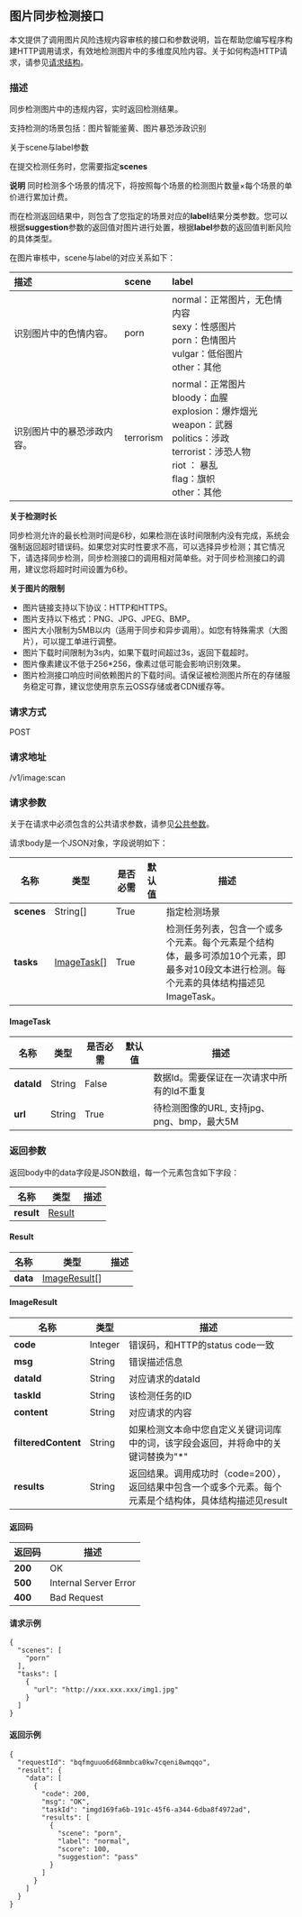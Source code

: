 ## 		图片同步检测接口

本文提供了调用图片风险违规内容审核的接口和参数说明，旨在帮助您编写程序构建HTTP调用请求，有效地检测图片中的多维度风险内容。关于如何构造HTTP请求，请参见[请求结构](https://docs.jdcloud.com/cn/common-declaration/api/call-methods)。

### 描述

同步检测图片中的违规内容，实时返回检测结果。

支持检测的场景包括：图片智能鉴黄、图片暴恐涉政识别

关于scene与label参数

在提交检测任务时，您需要指定**scenes**

**说明** 同时检测多个场景的情况下，将按照每个场景的检测图片数量×每个场景的单价进行累加计费。

而在检测返回结果中，则包含了您指定的场景对应的**label**结果分类参数。您可以根据**suggestion**参数的返回值对图片进行处置，根据**label**参数的返回值判断风险的具体类型。 

在图片审核中，scene与label的对应关系如下：

| 描述                       | scene     | label                                                        |
| :------------------------- | :-------- | :----------------------------------------------------------- |
| 识别图片中的色情内容。     | porn      | normal：正常图片，无色情内容<br />sexy：性感图片<br />porn：色情图片<br />vulgar：低俗图片<br />other：其他 |
| 识别图片中的暴恐涉政内容。 | terrorism | normal：正常图片  <br />bloody：血腥<br />explosion：爆炸烟光<br />weapon：武器<br />politics：涉政<br />terrorist：涉恐人物<br />riot ： 暴乱<br />flag：旗帜<br />other：其他 |


**关于检测时长**

同步检测允许的最长检测时间是6秒，如果检测在该时间限制内没有完成，系统会强制返回超时错误码。如果您对实时性要求不高，可以选择异步检测；其它情况下，请选择同步检测，同步检测接口的调用相对简单些。对于同步检测接口的调用，建议您将超时时间设置为6秒。

**关于图片的限制**

- 图片链接支持以下协议：HTTP和HTTPS。
- 图片支持以下格式：PNG、JPG、JPEG、BMP。
- 图片大小限制为5MB以内（适用于同步和异步调用）。如您有特殊需求（大图片），可以提工单进行调整。
- 图片下载时间限制为3s内，如果下载时间超过3s，返回下载超时。
- 图片像素建议不低于256*256，像素过低可能会影响识别效果。
- 图片检测接口响应时间依赖图片的下载时间。请保证被检测图片所在的存储服务稳定可靠，建议您使用京东云OSS存储或者CDN缓存等。

### 请求方式

POST

### 请求地址

/v1/image:scan

### 请求参数

关于在请求中必须包含的公共请求参数，请参见[公共参数](https://docs.jdcloud.com/cn/common-declaration/api/call-methods)。

请求body是一个JSON对象，字段说明如下：

| 名称       | 类型                      | 是否必需 | 默认值 | 描述                                                         |
| ---------- | ------------------------- | -------- | ------ | ------------------------------------------------------------ |
| **scenes** | String[]                  | True     |        | 指定检测场景                                                 |
| **tasks**  | [ImageTask[]](#imagetask) | True     |        | 检测任务列表，包含一个或多个元素。每个元素是个结构体，最多可添加10个元素，即最多对10段文本进行检测。每个元素的具体结构描述见ImageTask。 |

#### ImageTask

| 名称       | 类型   | 是否必需 | 默认值 | 描述                                       |
| ---------- | ------ | -------- | ------ | ------------------------------------------ |
| **dataId** | String | False    |        | 数据Id。需要保证在一次请求中所有的Id不重复 |
| **url**    | String | True     |        | 待检测图像的URL, 支持jpg、png、bmp，最大5M |



### 返回参数

返回body中的data字段是JSON数组，每一个元素包含如下字段：

| 名称       | 类型              | 描述 |
| ---------- | ----------------- | ---- |
| **result** | [Result](#result) |      |

#### Result

| 名称     | 类型                          | 描述 |
| -------- | ----------------------------- | ---- |
| **data** | [ImageResult[]](#imageresult) |      |

#### ImageResult

| 名称                | 类型    | 描述                                                         |
| ------------------- | ------- | ------------------------------------------------------------ |
| **code**            | Integer | 错误码，和HTTP的status code一致                              |
| **msg**             | String  | 错误描述信息                                                 |
| **dataId**          | String  | 对应请求的dataId                                             |
| **taskId**          | String  | 该检测任务的ID                                               |
| **content**         | String  | 对应请求的内容                                               |
| **filteredContent** | String  | 如果检测文本命中您自定义关键词词库中的词，该字段会返回，并将命中的关键词替换为"*" |
| **results**         | String  | 返回结果。调用成功时（code=200），返回结果中包含一个或多个元素。每个元素是个结构体，具体结构描述见result |

#### 返回码

| 返回码  | 描述                  |
| ------- | --------------------- |
| **200** | OK                    |
| **500** | Internal Server Error |
| **400** | Bad Request           |



#### 请求示例

```
{
  "scenes": [
    "porn"
  ],
  "tasks": [
    {
      "url": "http://xxx.xxx.xxx/img1.jpg"
    }
  ]
}
```

#### 返回示例

```
{
  "requestId": "bqfmguuo6d68mmbca0kw7cqeni8wmqqo",
  "result": {
    "data": [
      {
        "code": 200,
        "msg": "OK",
        "taskId": "imgd169fa6b-191c-45f6-a344-6dba8f4972ad",
        "results": [
          {
            "scene": "porn",
            "label": "normal",
            "score": 100,
            "suggestion": "pass"
          }
        ]
      }
    ]
  }
}
```

